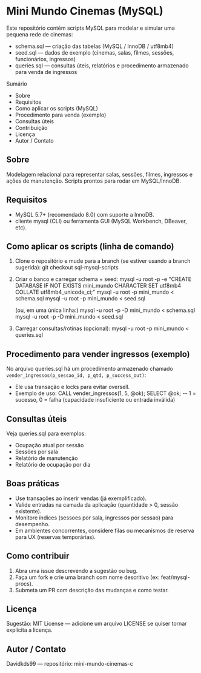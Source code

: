 # Mini Mundo Cinemas (MySQL)

Este repositório contém scripts MySQL para modelar e simular uma pequena rede de cinemas:
- schema.sql — criação das tabelas (MySQL / InnoDB / utf8mb4)
- seed.sql — dados de exemplo (cinemas, salas, filmes, sessões, funcionários, ingressos)
- queries.sql — consultas úteis, relatórios e procedimento armazenado para venda de ingressos

Sumário
- Sobre
- Requisitos
- Como aplicar os scripts (MySQL)
- Procedimento para venda (exemplo)
- Consultas úteis
- Contribuição
- Licença
- Autor / Contato

Sobre
-----
Modelagem relacional para representar salas, sessões, filmes, ingressos e ações de manutenção. Scripts prontos para rodar em MySQL/InnoDB.

Requisitos
----------
- MySQL 5.7+ (recomendado 8.0) com suporte a InnoDB.
- cliente mysql (CLI) ou ferramenta GUI (MySQL Workbench, DBeaver, etc).

Como aplicar os scripts (linha de comando)
------------------------------------------
1. Clone o repositório e mude para a branch (se estiver usando a branch sugerida):
   git checkout sql-mysql-scripts

2. Criar o banco e carregar schema + seed:
   mysql -u root -p -e "CREATE DATABASE IF NOT EXISTS mini_mundo CHARACTER SET utf8mb4 COLLATE utf8mb4_unicode_ci;"
   mysql -u root -p mini_mundo < schema.sql
   mysql -u root -p mini_mundo < seed.sql

   (ou, em uma única linha:)
   mysql -u root -p -D mini_mundo < schema.sql
   mysql -u root -p -D mini_mundo < seed.sql

3. Carregar consultas/rotinas (opcional):
   mysql -u root -p mini_mundo < queries.sql

Procedimento para vender ingressos (exemplo)
-------------------------------------------
No arquivo queries.sql há um procedimento armazenado chamado `vender_ingressos(p_sessao_id, p_qtd, p_success_out)`:
- Ele usa transação e locks para evitar oversell.
- Exemplo de uso:
  CALL vender_ingressos(1, 5, @ok);
  SELECT @ok; -- 1 = sucesso, 0 = falha (capacidade insuficiente ou entrada inválida)

Consultas úteis
---------------
Veja queries.sql para exemplos:
- Ocupação atual por sessão
- Sessões por sala
- Relatório de manutenção
- Relatório de ocupação por dia

Boas práticas
------------
- Use transações ao inserir vendas (já exemplificado).
- Valide entradas na camada da aplicação (quantidade > 0, sessão existente).
- Monitore índices (sessoes por sala, ingressos por sessao) para desempenho.
- Em ambientes concorrentes, considere filas ou mecanismos de reserva para UX (reservas temporárias).

Como contribuir
---------------
1. Abra uma issue descrevendo a sugestão ou bug.
2. Faça um fork e crie uma branch com nome descritivo (ex: feat/mysql-procs).
3. Submeta um PR com descrição das mudanças e como testar.

Licença
-------
Sugestão: MIT License — adicione um arquivo LICENSE se quiser tornar explícita a licença.

Autor / Contato
---------------
Davidkds99 — repositório: mini-mundo-cinemas-c
